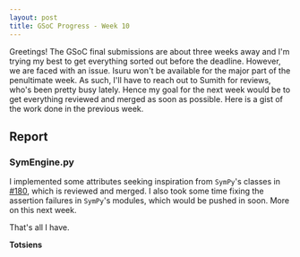 ```yaml
---
layout: post
title: GSoC Progress - Week 10
---
```


Greetings!
The GSoC final submissions are about three weeks away and I'm trying my best to get everything sorted out before the deadline. However, we are faced with an issue. Isuru won't be available for the major part of the penultimate week. As such, I'll have to reach out to Sumith for reviews, who's been pretty busy lately. Hence my goal for the next week would be to get everything reviewed and merged as soon as possible. Here is a gist of the work done in the previous week.

## Report

### SymEngine.py
I implemented some attributes seeking inspiration from `SymPy`'s classes in [#180](https://github.com/symengine/symengine.py/pull/180), which is reviewed and merged. I also took some time fixing the assertion failures in `SymPy`'s modules, which would be pushed in soon. More on this next week.

That's all I have.

**Totsiens**
